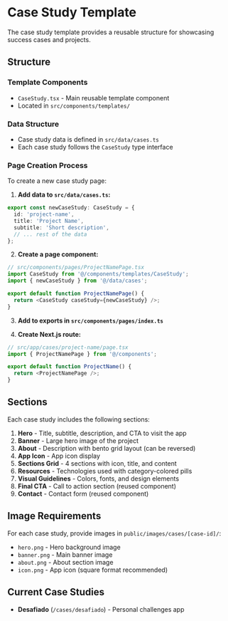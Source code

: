 # Case Study Template

The case study template provides a reusable structure for showcasing success cases and projects.

## Structure

### Template Components
- `CaseStudy.tsx` - Main reusable template component
- Located in `src/components/templates/`

### Data Structure
- Case study data is defined in `src/data/cases.ts`
- Each case study follows the `CaseStudy` type interface

### Page Creation Process

To create a new case study page:

1. **Add data to `src/data/cases.ts`:**
```typescript
export const newCaseStudy: CaseStudy = {
  id: 'project-name',
  title: 'Project Name',
  subtitle: 'Short description',
  // ... rest of the data
};
```

2. **Create a page component:**
```typescript
// src/components/pages/ProjectNamePage.tsx
import CaseStudy from '@/components/templates/CaseStudy';
import { newCaseStudy } from '@/data/cases';

export default function ProjectNamePage() {
  return <CaseStudy caseStudy={newCaseStudy} />;
}
```

3. **Add to exports in `src/components/pages/index.ts`**

4. **Create Next.js route:**
```typescript
// src/app/cases/project-name/page.tsx
import { ProjectNamePage } from '@/components';

export default function ProjectName() {
  return <ProjectNamePage />;
}
```

## Sections

Each case study includes the following sections:

1. **Hero** - Title, subtitle, description, and CTA to visit the app
2. **Banner** - Large hero image of the project
3. **About** - Description with bento grid layout (can be reversed)
4. **App Icon** - App icon display
5. **Sections Grid** - 4 sections with icon, title, and content
6. **Resources** - Technologies used with category-colored pills
7. **Visual Guidelines** - Colors, fonts, and design elements
8. **Final CTA** - Call to action section (reused component)
9. **Contact** - Contact form (reused component)

## Image Requirements

For each case study, provide images in `public/images/cases/[case-id]/`:
- `hero.png` - Hero background image
- `banner.png` - Main banner image
- `about.png` - About section image
- `icon.png` - App icon (square format recommended)

## Current Case Studies

- **Desafiado** (`/cases/desafiado`) - Personal challenges app
